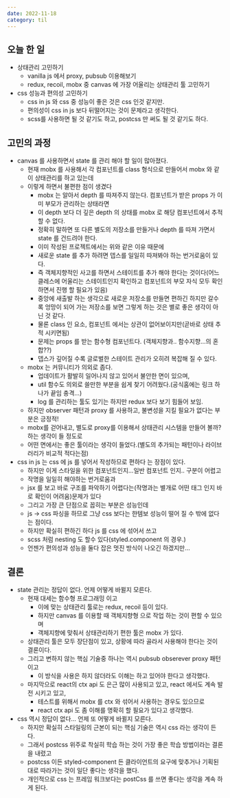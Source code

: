 ```yaml
---
date: 2022-11-18
category: til
---
```


## 오늘 한 일

- 상태관리 고민하기
  - vanilla js 에서 proxy, pubsub 이용해보기
  - redux, recoil, mobx 중 canvas 에 가장 어울리는 상태관리 툴 고민하기
- css 성능과 편의성 고민하기
  - css in js 와 css 중 성능이 좋은 것은 css 인것 같지만.
  - 편의성이 css in js 보다 뒤떨어지는 것이 문제라고 생각한다.
  - scss를 사용하면 될 것 같기도 하고, postcss 만 써도 될 것 같기도 하다.

## 고민의 과정

- canvas 를 사용하면서 state 를 관리 해야 할 일이 많아졌다.
  - 현재 mobx 를 사용해서 각 컴포넌트를 class 형식으로 만들어서 mobx 와 같이 상태관리를 하고 있는데
  - 이렇게 하면서 불편한 점이 생겼다
    - mobx 는 알아서 depth 를 따져주지 않는다. 컴포넌트가 받은 props 가 이미 부모가 관리하는 상태라면
    - 이 depth 보다 더 깊은 depth 의 상태를 mobx 로 해당 컴포넌트에서 추적 할 수 없다.
    - 정확히 말하면 또 다른 별도의 저장소를 만들거나 depth 를 따져 가면서 state 를 건드려야 한다.
    - 이미 작성된 프로젝트에서는 위와 같은 이유 때문에
    - 새로운 state 를 추가 하려면 뎁스를 일일히 따져봐야 하는 번거로움이 있다.
    - 즉 객체지향적인 사고를 하면서 스테이트를 추가 해야 한다는 것이다(어느 클레스에 어울리는 스테이트인지 확인하고 컴포넌트의 부모 자식 모두 확인 하면서 진행 할 필요가 있음)
    - 중앙에 새출발 하는 생각으로 새로운 저장소를 만들면 편하긴 하지만 갈수록 엉망이 되어 가는 저장소를 보면 그렇게 하는 것은 별로 좋은 생각이 아닌 것 같다.
    - 물론 class 인 요소, 컴포넌트 에서는 상관이 없어보이지만(곧바로 상태 추적 시키면됨)
    - 문제는 props 를 받는 함수형 컴포넌트다. (객체지향과.. 함수지향...의 혼합??)
    - 뎁스가 깊어질 수록 글로벌한 스테이트 관리가 오히려 복잡해 질 수 있다.
  - mobx 는 커뮤니티가 의외로 좁다.
    - 업데이트가 활발히 일어나지 않고 있어서 불안한 면이 있으며,
    - util 함수도 의외로 쓸만한 부분을 쉽게 찾기 어려웠다.(공식홈에는 링크 하나가 끝임 충격...)
    - log 를 관리하는 툴도 있기는 하지만 redux 보다 보기 힘들어 보임.
  - 하지만 observer 패턴과 proxy 를 사용하고, 불변성을 지킬 필요가 없다는 부분은 긍정적!
  - mobx를 걷어내고, 별도로 proxy를 이용해서 상태관리 시스템을 만들어 볼까? 하는 생각이 들 정도로
  - 어떤 면에서는 좋은 툴이라는 생각이 들었다.(별도의 추가되는 패턴이나 라이브러리가 비교적 적다는점)
- css in js 는 css 에 js 를 넣어서 작성하므로 편하다 는 장점이 있다.
  - 하지만 이게 스타일을 위한 컴포넌트인지...일반 컴포넌트 인지.. 구분이 어렵고
  - 작명을 일일히 해야하는 번거로움과
  - jsx 를 보고 바로 구조를 파악하기 어렵다는(작명과는 별개로 어떤 태그 인지 바로 확인이 어려움)문제가 있다
  - 그리고 가장 큰 단점으로 꼽히는 부분은 성능인데
  - js -> css 파싱을 하므로 그냥 css 보다는 한템보 성능이 떨어 질 수 밖에 없다는 점이다.
  - 하지만 확실히 편하긴 하다 js 를 css 에 섞어서 쓰고
  - scss 처럼 nesting 도 할수 있다(styled.component 의 경우.)
  - 언젠가 편의성과 성능을 둘다 잡은 멋진 방식이 나오긴 하겠지만...

## 결론

- state 관리는 정답이 없다. 언제 어떻게 바뀔지 모른다.
  - 현재 대세는 함수형 프로그래밍 이고
    - 이에 맞는 상태관리 툴로는 redux, recoil 등이 있다.
    - 하지만 canvas 를 이용할 때 객체지향형 으로 작업 하는 것이 편할 수 있으며
    - 객체지향에 맞춰서 상태관리하기 편한 툴은 mobx 가 있다.
  - 상태관리 툴은 모두 장단점이 있고, 상황에 따라 골라서 사용해야 한다는 것이 결론이다.
  - 그리고 변하지 않는 핵심 기술중 하나는 역시 pubsub obserever proxy 패턴 이고
    - 이 방식을 사용은 하지 않더라도 이해는 하고 있어야 한다고 생각했다.
  - 마지막으로 react의 ctx api 도 은근 많이 사용되고 있고, react 에서도 계속 발전 시키고 있고,
    - 테스트를 위해서 mobx 를 ctx 와 섞어서 사용하는 경우도 있으므로
    - react ctx api 도 좀 이해를 명확히 할 필요가 있다고 생각했다.
- css 역시 정답이 없다... 언제 또 어떻게 바뀔지 모른다.
  - 하지만 확실히 스타일링의 근본이 되는 핵심 기술은 역시 css 라는 생각이 든다.
  - 그래서 postcss 위주로 착실히 학습 하는 것이 가장 좋은 학습 방법이라는 결론을 내렸고
  - postcss 이든 styled-component 든 클라이언트의 요구에 맞추거나 기획된 대로 따라가는 것이 일단 좋다는 생각을 했다.
  - 개인적으로 css 는 프레임 워크보다는 postCss 를 쓰면 좋다는 생각을 계속 하게 된다.
